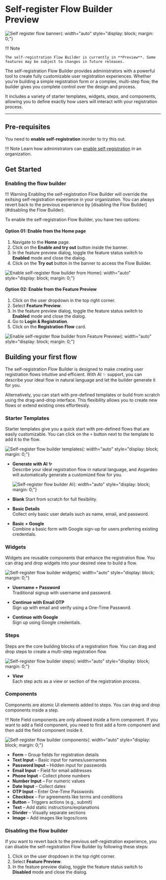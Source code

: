 <h1>Self-register Flow Builder <div class="md-chip md-chip--preview"><span class="md-chip__label">Preview</span></div></h1>

![Self register flow banner]({{base_path}}/assets/img/guides/organization/self-registration/self-register-flow-banner.png){: width="auto" style="display: block; margin: 0;"}

!!! Note

    The self-registration Flow Builder is currently in **Preview**. Some features may be subject to changes in future releases.

The self-registration Flow Builder provides administrators with a powerful tool to create fully customizable user registration experiences. Whether you're building a simple registration form or a complex, multi-step flow, the builder gives you complete control over the design and process.

It includes a variety of starter templates, widgets, steps, and components, allowing you to define exactly how users will interact with your registration process.

---

## Pre-requisites

You need to **enable self-registration** inorder to try this out.

!!! Note
    Learn how administrators can [enable self-registration]({{base_path}}/guides/user-self-service/configure-self-service-portal/#enabledisable-the-my-account-portal) in an organization.

## Get Started

### Enabling the flow builder

!!! Warning
    Enabling the self-registration Flow Builder will override the exitsing self-registration experience in your organization. You can always revert back to the previous experience by [disabling the Flow Builder](#disabling the Flow Builder).

To enable the self-registration Flow Builder, you have two options:

#### Option 01: Enable from the Home page

1. Navigate to the **Home** page.
2. Click on the **Enable and try out** button inside the banner.
3. In the feature preview dialog, toggle the feature status switch to **Enabled** mode and close the dialog.
4. Click on the **Try out** button in the banner to access the Flow Builder.

![Enable self-register flow builder from Home]({{base_path}}/assets/img/guides/organization/self-registration/enable-self-registration-flow-builder-from-home.gif){: width="auto" style="display: block; margin: 0;"}

#### Option 02: Enable from the Feature Preview

1. Click on the user dropdown in the top right corner.
2. Select **Feature Preview**.
3. In the feature preview dialog, toggle the feature status switch to **Enabled** mode and close the dialog.
4. Go to **Login & Registration**.
5. Click on the **Registration Flow** card.

![Enable self-register flow builder from Feature Preview]({{base_path}}/assets/img/guides/organization/self-registration/enable-self-registration-flow-builder-from-feature-preview.gif){: width="auto" style="display: block; margin: 0;"}

## Building your first flow

The self-registration Flow Builder is designed to make creating user registration flows intuitive and efficient. With AI ✨ support, you can describe your ideal flow in natural language and let the builder generate it for you.

Alternatively, you can start with pre-defined templates or build from scratch using the drag-and-drop interface. This flexibility allows you to create new flows or extend existing ones effortlessly.

### Starter Templates

Starter templates give you a quick start with pre-defined flows that are easily customizable. You can click on the `+` button next to the template to add it to the flow.

![Self-register flow builder templates]({{base_path}}/assets/img/guides/organization/self-registration/self-registration-flow-builder-templates.gif){: width="auto" style="display: block; margin: 0;"}

- **Generate with AI ✨**  
  Describe your ideal registration flow in natural language, and Asgardeo will automatically generate a customized flow for you.
  
    ![Self-register flow builder AI]({{base_path}}/assets/img/guides/organization/self-registration/self-registration-flow-builder-generate-with-ai.png){: width="auto" style="display: block; margin: 0;"}

- **Blank**
  Start from scratch for full flexibility.

- **Basic Details**  
  Collect only basic user details such as name, email, and password.

- **Basic + Google**  
  Combine a basic form with Google sign-up for users preferring existing credentials.

### Widgets

Widgets are reusable components that enhance the registration flow. You can drag and drop widgets into your desired view to build a flow.

![Self-register flow builder widgets]({{base_path}}/assets/img/guides/organization/self-registration/self-registration-flow-builder-widgets.gif){: width="auto" style="display: block; margin: 0;"}

- **Username + Password**  
  Traditional signup with username and password.

- **Continue with Email OTP**  
  Sign up with email and verify using a One-Time Password.

- **Continue with Google**  
  Sign up using Google credentials.

### Steps

Steps are the core building blocks of a registration flow. You can drag and drop steps to create a multi-step registration flow.

![Self-register flow builder steps]({{base_path}}/assets/img/guides/organization/self-registration/self-registration-flow-builder-steps.gif){: width="auto" style="display: block; margin: 0;"}

- **View**  
  Each step acts as a view or section of the registration process.

### Components

Components are atomic UI elements added to steps. You can drag and drop components inside a step.

!!! Note
    Field components are only allowed inside a form component. If you want to add a field component, you need to first add a form component and then add the field component inside it.

![Self-register flow builder components]({{base_path}}/assets/img/guides/organization/self-registration/self-registration-flow-builder-components.gif){: width="auto" style="display: block; margin: 0;"}

- **Form** – Group fields for registration details  
- **Text Input** – Basic input for names/usernames  
- **Password Input** – Hidden input for passwords  
- **Email Input** – Field for email addresses  
- **Phone Input** – Collect phone numbers  
- **Number Input** – For numeric values  
- **Date Input** – Collect dates  
- **OTP Input** – Enter One-Time Passwords  
- **Checkbox** – For agreements like terms and conditions  
- **Button** – Triggers actions (e.g., submit)  
- **Text** – Add static instructions/explanations  
- **Divider** – Visually separate sections  
- **Image** – Add images like logos/icons

### Disabling the flow builder

If you want to revert back to the previous self-registration experience, you can disable the self-registration Flow Builder by following these steps:

1. Click on the user dropdown in the top right corner.
2. Select **Feature Preview**.
3. In the feature preview dialog, toggle the feature status switch to **Disabled** mode and close the dialog.

